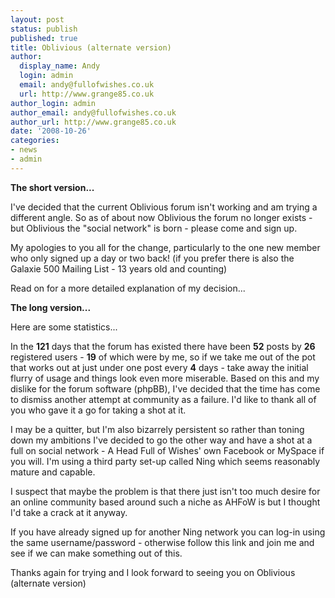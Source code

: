 ```yaml
---
layout: post
status: publish
published: true
title: Oblivious (alternate version)
author:
  display_name: Andy
  login: admin
  email: andy@fullofwishes.co.uk
  url: http://www.grange85.co.uk
author_login: admin
author_email: andy@fullofwishes.co.uk
author_url: http://www.grange85.co.uk
date: '2008-10-26'
categories:
- news
- admin
---
```

<p><strong>The short version...</strong></p>
<p>I've decided that the current Oblivious forum isn't working and am trying a different angle. So as of about now Oblivious the forum no longer exists - but Oblivious the "social network" is born - please come and sign up.</p>
<p>My apologies to you all for the change, particularly to the one new member who only signed up a day or two back! (if you prefer there is also the Galaxie 500 Mailing List - 13 years old and counting)</p>
<p>Read on for a more detailed explanation of my decision...</p>
<p><strong>The long version...</strong></p>
<p>Here are some statistics...</p>
<p>In the <strong>121</strong> days that the forum has existed there have been <strong>52</strong> posts by <strong>26</strong> registered users - <strong>19</strong> of which were by me, so if we take me out of the pot that works out at just under one post every <strong>4</strong> days - take away the initial flurry of usage and things look even more miserable. Based on this and my dislike for the forum software (phpBB), I've decided that the time has come to dismiss another attempt at community as a failure. I'd like to thank all of you who gave it a go for taking a shot at it.</p>
<p>I may be a quitter, but I'm also bizarrely persistent so rather than toning down my ambitions I've decided to go the other way and have a shot at a full on social network - A Head Full of Wishes' own Facebook or MySpace if you will. I'm using a third party set-up called Ning which seems reasonably mature and capable.</p>
<p>I suspect that maybe the problem is that there just isn't too much desire for an online community based around such a niche as AHFoW is but I thought I'd take a crack at it anyway.</p>
<p>If you have already signed up for another Ning network you can log-in using the same username/password - otherwise follow this link and join me and see if we can make something out of this.</p>
<p>Thanks again for trying and I look forward to seeing you on Oblivious (alternate version)</p>
